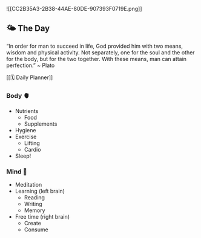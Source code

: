 ![[CC2B35A3-2B38-44AE-80DE-907393F0719E.png]]
## 🌤 The Day

“In order for man to succeed in life, God provided him with two means, wisdom and physical activity. Not separately, one for the soul and the other for the body, but for the two together. With these means, man can attain perfection.” ~ Plato

[[🗓 Daily Planner]]

### Body 🫀

- Nutrients
	- Food
	- Supplements
- Hygiene
- Exercise 
	- Lifting
	- Cardio
- Sleep!

### Mind 🧠

- Meditation
- Learning (left brain)
   - Reading
   - Writing
   - Memory
- Free time (right brain)
   - Create
   - Consume
